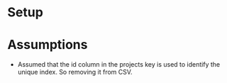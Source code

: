 # Setup


# Assumptions
  * Assumed that the id column in the projects key is used to identify the unique index. So removing it from CSV.
